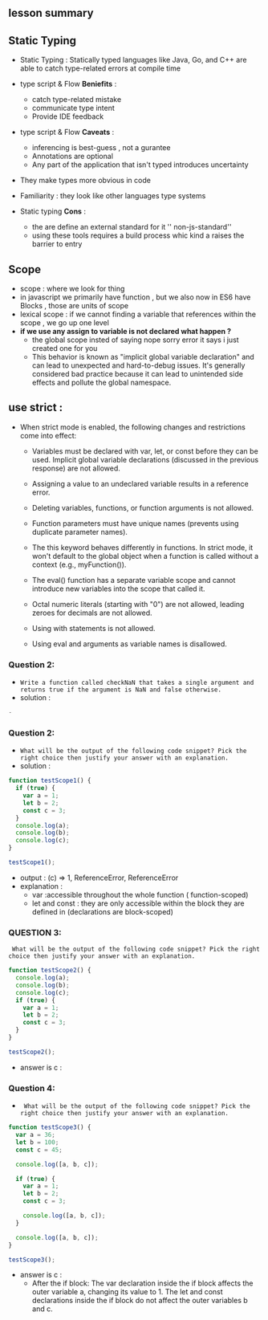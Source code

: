 ## lesson summary 
## Static Typing 
 -  Static Typing : Statically typed languages like Java, Go, and C++ are able to catch type-related errors at compile time
- type script & Flow **Beniefits** : 
    - catch type-related mistake 
    - communicate type intent 
    - Provide IDE feedback
- type script & Flow **Caveats** :
    - inferencing is best-guess , not a gurantee
    - Annotations are optional 
    - Any part of the application that isn't typed introduces uncertainty
- They make types more obvious in code 
- Familiarity : they look like other languages type systems

- Static typing **Cons** : 
    - the are define an external standard for it '' non-js-standard''
    - using these tools requires a build process whic kind a raises the barrier to entry 


## Scope 
- scope : where we look for thing 
- in javascript we primarily have function , but we also now in ES6 have Blocks , those are units of scope 
- lexical scope : if we cannot finding a variable that references within the scope , we go up one level
- **if we use any assign to variable is not declared what happen ?**
  - the global scope insted of saying nope sorry error it says i just created one for you 
  - This behavior is known as "implicit global variable declaration" and can lead to unexpected and hard-to-debug issues. It's generally considered bad practice because it can lead to unintended side effects and pollute the global namespace.


## use strict : 
- When strict mode is enabled, the following changes and restrictions come into effect:
     - Variables must be declared with var, let, or const before they can be used. Implicit global variable declarations (discussed in the previous response) are not allowed.

     - Assigning a value to an undeclared variable results in a reference error.

     - Deleting variables, functions, or function arguments is not allowed.

    - Function parameters must have unique names (prevents using duplicate parameter names).

    - The this keyword behaves differently in functions. In strict mode, it won't default to the global object when a function is called without a context (e.g., myFunction()).

    - The eval() function has a separate variable scope and cannot introduce new variables into the scope that called it.

    - Octal numeric literals (starting with "0") are not allowed, leading zeroes for decimals are not allowed.

    - Using with statements is not allowed.

    - Using eval and arguments as variable names is disallowed.

### Question 2: 
- `Write a function called checkNaN that takes a single argument and returns true if the argument is NaN and false otherwise.`
- solution : 
``` javascript 
-

```
### Question 2: 
- `What will be the output of the following code snippet? Pick the right choice then justify your answer with an explanation.`
- solution : 
``` javascript 
function testScope1() {
  if (true) {
    var a = 1;
    let b = 2;
    const c = 3;
  }
  console.log(a);
  console.log(b);
  console.log(c);
}

testScope1();
``` 
- output : (c) =>  1, ReferenceError, ReferenceError 
- explanation : 
  - var :accessible throughout the whole function ( function-scoped)
  - let and const : they are only accessible within the block they are defined in (declarations are block-scoped)

### QUESTION 3:
` What will be the output of the following code snippet? Pick the right choice then justify your answer with an explanation.`
```javascript
function testScope2() {
  console.log(a);
  console.log(b);
  console.log(c);
  if (true) {
    var a = 1;
    let b = 2;
    const c = 3;
  }
}

testScope2();
```
- answer is c : 
    


### Question 4: 
- ` What will be the output of the following code snippet? Pick the right choice then justify your answer with an explanation.`
```javascript
function testScope3() {
  var a = 36;
  let b = 100;
  const c = 45;

  console.log([a, b, c]);

  if (true) {
    var a = 1;
    let b = 2;
    const c = 3;

    console.log([a, b, c]);
  }

  console.log([a, b, c]);
}

testScope3();
 ``` 
 - answer is c :
    - After the if block: The var declaration inside the if block affects the outer variable a, changing its value to 1. The let and const declarations inside the if block do not affect the outer variables b and c.
